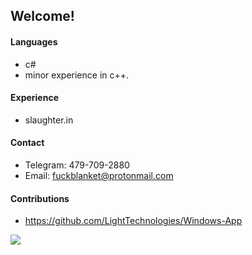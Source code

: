 ## Welcome!

#### Languages
 - c#
 - minor experience in c++.

#### Experience
 - slaughter.in

#### Contact
 - Telegram: 479-709-2880
 - Email: fuckblanket@protonmail.com

#### Contributions
 - https://github.com/LightTechnologies/Windows-App

![](https://github-readme-stats.vercel.app/api?username=fuckblanket&count_private=true&show_icons=true&theme=radical)
